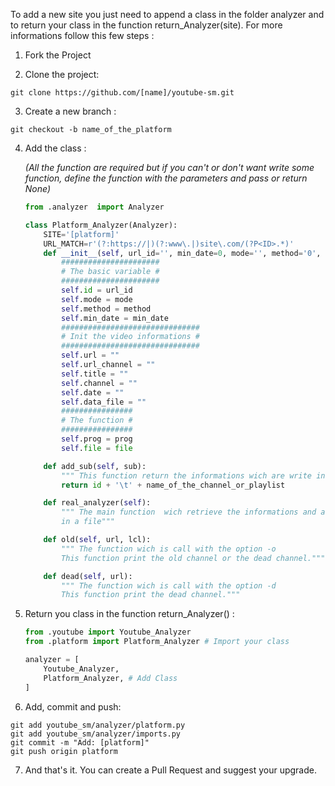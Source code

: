 To add a new site you just need to append a class in the folder analyzer and to return your class in the function return_Analyzer(site). For more informations follow this few steps :

1. Fork the Project

2. Clone the project: 
```
git clone https://github.com/[name]/youtube-sm.git 
```
3. Create a new branch : 
```
git checkout -b name_of_the_platform
```
4. Add the class :

    *(All the function are required but if you can't or don't want write some function, define the function with the parameters and pass or return None)*
    ``` python
    from .analyzer	import Analyzer
    
    class Platform_Analyzer(Analyzer):
    	SITE='[platform]'
    	URL_MATCH=r'(?:https://|)(?:www\.|)site\.com/(?P<ID>.*)'
    	def __init__(self, url_id='', min_date=0, mode='', method='0', file=None, prog=None):
    		###################### 
    		# The basic variable #
    		######################
    		self.id = url_id
    		self.mode = mode 
    		self.method = method 
    		self.min_date = min_date
    		###############################
    		# Init the video informations #
    		###############################
    		self.url = ""
    		self.url_channel = "" 
    		self.title = ""
    		self.channel = ""
    		self.date = ""
    		self.data_file = "" 
    		################
    		# The function #
    		################
    		self.prog = prog
    		self.file = file
    
    	def add_sub(self, sub):
    		""" This function return the informations wich are write in sub.swy ."""
    		return id + '\t' + name_of_the_channel_or_playlist
    
    	def real_analyzer(self):
    		""" The main function  wich retrieve the informations and and write it
    		in a file"""
    
    	def old(self, url, lcl):
    		""" The function wich is call with the option -o 
    		This function print the old channel or the dead channel."""
    
    	def dead(self, url):
    		""" The function wich is call with the option -d 
    		This function print the dead channel."""
    ```

5. Return you class in the function return_Analyzer() :
    ```python
    from .youtube import Youtube_Analyzer
    from .platform import Platform_Analyzer # Import your class
    
	analyzer = [
		Youtube_Analyzer,
		Platform_Analyzer, # Add Class
	]
    ```
6. Add, commit and push:
```
git add youtube_sm/analyzer/platform.py
git add youtube_sm/analyzer/imports.py
git commit -m "Add: [platform]"
git push origin platform
```

7. And that's it. You can create a Pull Request and suggest your upgrade.
